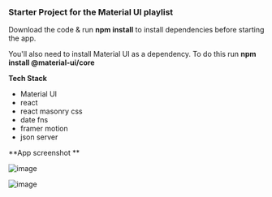 ### Starter Project for the Material UI playlist

Download the code & run **npm install** to install dependencies before starting the app.

You'll also need to install Material UI as a dependency. To do this run **npm install @material-ui/core**


**Tech Stack**

* Material UI
* react
* react masonry css
* date fns
* framer motion
* json server

**App screenshot **

![image](https://user-images.githubusercontent.com/46918492/127044954-997ef757-889e-4bf9-8a65-f82af6030b52.png)

![image](https://user-images.githubusercontent.com/46918492/127044992-004b2f86-62c5-464b-9027-d22a63f91fbf.png)

